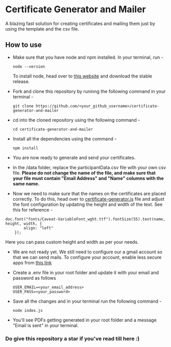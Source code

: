 # Certificate Generator and Mailer 

A blazing fast solution for creating certificates and mailing them just by using the template and the csv file.

## How to use 


* Make sure that you have node and npm installed. In your terminal, run - 
  
  ```
  node --version
  ```
  
  To install node, head over to [this website](https://nodejs.org/en/download/) and download the stable release. 

* Fork and clone this repository by runinng the following command in your terminal - 
  
  ```
  git clone https://github.com/<your_github_username>/certificate-generator-and-mailer
  ```

* cd into the cloned repository using the following command - 
  
  ```
  cd certificate-generator-and-mailer
  ```

* Install all the dependencies using the command -
  
  ```
  npm install
  ```

* You are now ready to generate and send your certificates.

* In the /data folder, replace the participantData.csv file with your own csv file. **Please do not change the name of the file, and make sure that your file must contain "Email Address" and "Name" columns with the same name.** 

* Now we need to make sure that the names on the certificates are placed correctly. To do this, head over to [certificate-generator.js](certificate-generator.js) file and adjust the font configuration by updating the height and width of the text. See this for reference - 

```
doc.font("fonts/Caveat-VariableFont_wght.ttf").fontSize(55).text(name, height, width, {
        align: "left"
    });
```
Here you can pass custom height and width as per your needs. 

* We are not ready yet. We still need to configure our a gmail account so that we can send mails. To configure your account, enable less secure apps from [this link](https://myaccount.google.com/lesssecureapps?pli=1&rapt=AEjHL4NgiAxC39PvaRRM09FKs2vwARyjPiyVKq9CIknGcixOdRwDtAVJNGJg4yA4EO8l4ja3D4SNH49nnjZQ4tYZxmsg0ONa4Q)

* Create a .env file in your root folder and update it with your email and password as follows
  
  ```
  USER_EMAIL=<your_email_address>
  USER_PASS=<your_password>
  ```

* Save all the changes and in your terminal run the following command - 
  ```
  node index.js
  ```

* You'll see PDFs getting generated in your root folder and a message "Email is sent" in your terminal.

### Do give this repository a star if you've read till here :)